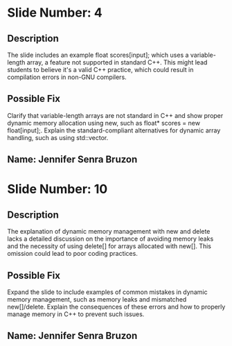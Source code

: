 # Slide Number: 4
## Description
The slide includes an example float scores[input]; which uses a variable-length array, a feature not supported in standard C++. This might lead students to believe it's a valid C++ practice, which could result in compilation errors in non-GNU compilers.

## Possible Fix
Clarify that variable-length arrays are not standard in C++ and show proper dynamic memory allocation using new, such as float* scores = new float[input];. Explain the standard-compliant alternatives for dynamic array handling, such as using std::vector.

## Name: Jennifer Senra Bruzon

# Slide Number: 10
## Description
The explanation of dynamic memory management with new and delete lacks a detailed discussion on the importance of avoiding memory leaks and the necessity of using delete[] for arrays allocated with new[]. This omission could lead to poor coding practices.

## Possible Fix
Expand the slide to include examples of common mistakes in dynamic memory management, such as memory leaks and mismatched new[]/delete. Explain the consequences of these errors and how to properly manage memory in C++ to prevent such issues.

## Name: Jennifer Senra Bruzon
